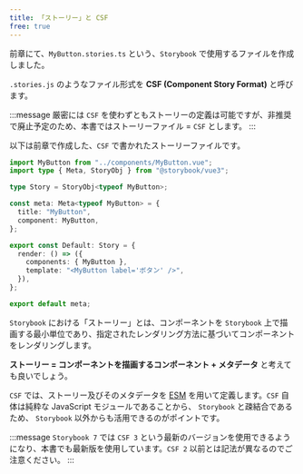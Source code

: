 ```yaml
---
title: 「ストーリー」と CSF
free: true
---
```


前章にて、`MyButton.stories.ts` という、`Storybook` で使用するファイルを作成しました。

`.stories.js` のようなファイル形式を **CSF (Component Story Format)** と呼びます。

:::message
厳密には `CSF` を使わずともストーリーの定義は可能ですが、非推奨で廃止予定のため、本書ではストーリーファイル = `CSF` とします。
:::

以下は前章で作成した、`CSF` で書かれたストーリーファイルです。

```ts:src/stories/MyButton.stories.ts
import MyButton from "../components/MyButton.vue";
import type { Meta, StoryObj } from "@storybook/vue3";

type Story = StoryObj<typeof MyButton>;

const meta: Meta<typeof MyButton> = {
  title: "MyButton",
  component: MyButton,
};

export const Default: Story = {
  render: () => ({
    components: { MyButton },
    template: "<MyButton label='ボタン' />",
  }),
};

export default meta;
```

`Storybook` における「ストーリー」とは、コンポーネントを `Storybook` 上で描画する最小単位であり、指定されたレンダリング方法に基づいてコンポーネントをレンダリングします。

**ストーリー = コンポーネントを描画するコンポーネント + メタデータ** と考えても良いでしょう。

`CSF` では、ストーリー及びそのメタデータを [ESM](https://developer.mozilla.org/ja/docs/Web/JavaScript/Guide/Modules) を用いて定義します。`CSF` 自体は純粋な JavaScript モジュールであることから、 `Storybook` と疎結合であるため、 `Storybook` 以外からも活用できるのがポイントです。

:::message
`Storybook 7` では `CSF 3` という最新のバージョンを使用できるようになり、本書でも最新版を使用しています。`CSF 2` 以前とは記法が異なるのでご注意ください。
:::
